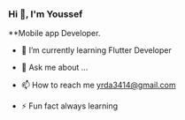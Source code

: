### Hi 👋, I'm Youssef


**Mobile app Developer.

- 🌱 I’m currently learning Flutter Developer
  
- 💬 Ask me about ...
  
- 📫 How to reach me yrda3414@gmail.com
  
- ⚡ Fun fact always learning
